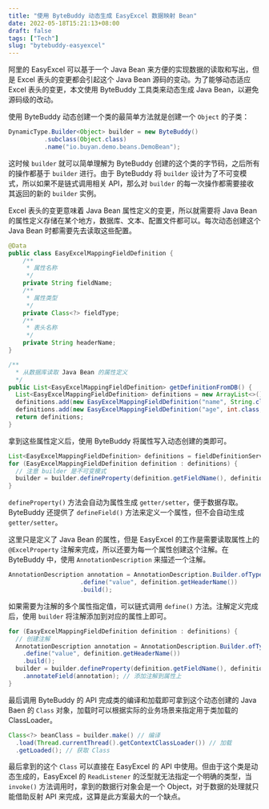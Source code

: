 ```yaml
---
title: "使用 ByteBuddy 动态生成 EasyExcel 数据映射 Bean"
date: 2022-05-18T15:21:13+08:00
draft: false
tags: ["Tech"]
slug: "bytebuddy-easyexcel"
---
```


阿里的 EasyExcel 可以基于一个 Java Bean 来方便的实现数据的读取和写出，但是 Excel 表头的变更都会引起这个 Java Bean 源码的变动。为了能够动态适应 Excel 表头的变更，本文使用 ByteBuddy 工具类来动态生成 Java Bean，以避免源码级的改动。

使用 ByteBuddy 动态创建一个类的最简单方法就是创建一个 `Object` 的子类：

```java
DynamicType.Builder<Object> builder = new ByteBuddy()
          .subclass(Object.class)
          .name("io.buyan.demo.beans.DemoBean");
```

这时候 `builder` 就可以简单理解为 ByteBuddy 创建的这个类的字节码，之后所有的操作都基于 `builder` 进行。由于 ByteBuddy 将 `builder` 设计为了不可变模式，所以如果不是链式调用相关 API，那么对 `builder` 的每一次操作都需要接收其返回的新的 `builder` 实例。

Excel 表头的变更意味着 Java Bean 属性定义的变更，所以就需要将 Java Bean 的属性定义存储在某个地方，数据库、文本、配置文件都可以。每次动态创建这个 Java Bean 时都需要先去读取这些配置。

```java
@Data
public class EasyExcelMappingFieldDefinition {
    /**
     * 属性名称
     */
    private String fieldName;
    /**
     * 属性类型
     */
    private Class<?> fieldType;
  	/**
     * 表头名称
     */
    private String headerName;
}

/**
  * 从数据库读取 Java Bean 的属性定义
  */
public List<EasyExcelMappingFieldDefinition> getDefinitionFromDB() {
  List<EasyExcelMappingFieldDefinition> definitions = new ArrayList<>();
  definitions.add(new EasyExcelMappingFieldDefinition("name", String.class, "姓名"));
  definitions.add(new EasyExcelMappingFieldDefinition("age", int.class, "年龄"));
  return definitions;
}

```

拿到这些属性定义后，使用 ByteBuddy 将属性写入动态创建的类即可。

```java
List<EasyExcelMappingFieldDefinition> definitions = fieldDefinitionService.getDefinitionFromDB();
for (EasyExcelMappingFieldDefinition definition : definitions) {
  // 注意 builder 是不可变模式
  builder = builder.defineProperty(definition.getFieldName(), definition.getFieldType());
}
```

`defineProperty()` 方法会自动为属性生成 `getter/setter`，便于数据存取。ByteBuddy 还提供了 `defineField()` 方法来定义一个属性，但不会自动生成 `getter/setter`。

这里只是定义了 Java Bean 的属性，但是 EasyExcel 的工作是需要读取属性上的 `@ExcelProperty` 注解来完成，所以还要为每一个属性创建这个注解。在 ByteBuddy 中，使用 `AnnotationDescription` 来描述一个注解。

```java
AnnotationDescription annotation = AnnotationDescription.Builder.ofType(ExcelProperty.class)
                    .define("value", definition.getHeaderName())
                    .build();
```

如果需要为注解的多个属性指定值，可以链式调用 `define()` 方法。注解定义完成后，使用 `builder` 将注解添加到对应的属性上即可。

```java
for (EasyExcelMappingFieldDefinition definition : definitions) {
  // 创建注解
  AnnotationDescription annotation = AnnotationDescription.Builder.ofType(ExcelProperty.class)
    .define("value", definition.getHeaderName())
    .build();
  builder = builder.defineProperty(definition.getFieldName(), definition.getFieldType())
    .annotateField(annotation); // 添加注解到属性上
}
```

最后调用 ByteBuddy 的 API 完成类的编译和加载即可拿到这个动态创建的 Java Baen 的 `Class` 对象，加载时可以根据实际的业务场景来指定用于类加载的 ClassLoader。

```java
Class<?> beanClass = builder.make() // 编译
  .load(Thread.currentThread().getContextClassLoader()) // 加载
  .getLoaded(); // 获取 Class
```

最后拿到的这个 `Class` 可以直接在 EasyExcel 的 API 中使用。但由于这个类是动态生成的，EasyExcel 的 `ReadListener` 的泛型就无法指定一个明确的类型，当 `invoke()` 方法调用时，拿到的数据行对象会是一个 Object，对于数据的处理就只能借助反射 API 来完成，这算是此方案最大的一个缺点。
